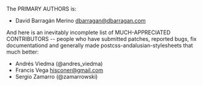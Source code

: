 The PRIMARY AUTHORS is:

- David Barragán Merino <dbarragan@dbarragan.com>

And here is an inevitably incomplete list of MUCH-APPRECIATED CONTRIBUTORS --
people who have submitted patches, reported bugs, fix documentationd and
generally made postcss-andalusian-stylesheets that much better:

- Andrés Viedma (@andres_viedma)
- Francis Vega <hisconer@gmail.com>
- Sergio Zamarro (@zamarrowski)
